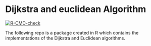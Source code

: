 # Dijkstra and euclidean Algorithm 
<!-- badges: start -->
[![R-CMD-check](https://github.com/Siddhesh19991/Lab_3/actions/workflows/R-CMD-check.yaml/badge.svg)](https://github.com/Siddhesh19991/Lab_3/actions/workflows/R-CMD-check.yaml)
<!-- badges: end -->

The following repo is a package created in R which contains the implementations of the Dijkstra and Euclidean algorithms. 
